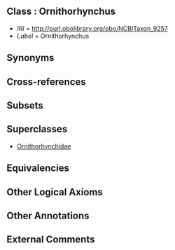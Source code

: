 
## Class : Ornithorhynchus

 * *IRI* = http://purl.obolibrary.org/obo/NCBITaxon_9257
 * *Label* = Ornithorhynchus

## Synonyms


## Cross-references


## Subsets


## Superclasses

 * [Ornithorhynchidae](../../NCBITaxon/56/NCBITaxon_9256.md)

## Equivalencies


## Other Logical Axioms


## Other Annotations


## External Comments

